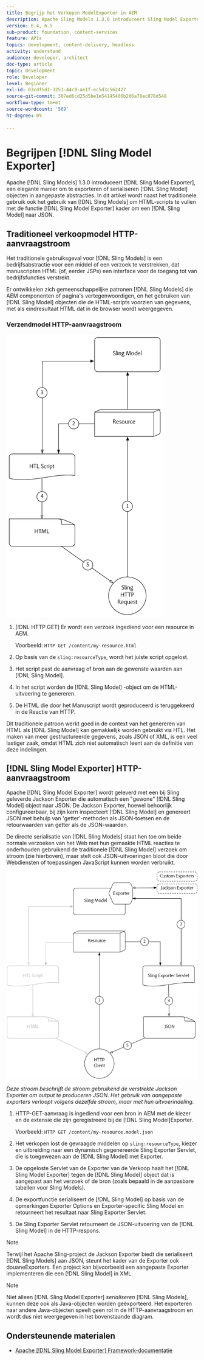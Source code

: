 ```yaml
---
title: Begrijp het Verkopen ModelExporter in AEM
description: Apache Sling Models 1.3.0 introduceert Sling Model Exporter, een elegante manier om Sling Model voorwerpen in douaneabstracties uit te voeren of in series te vervaardigen. In dit artikel wordt naast het traditionele gebruik van Sling Models de HTML-scripts gevuld met behulp van het Sling Model Exporter-framework om een Sling Model in JSON te serialiseren.
version: 6.4, 6.5
sub-product: foundation, content-services
feature: APIs
topics: development, content-delivery, headless
activity: understand
audience: developer, architect
doc-type: article
topic: Development
role: Developer
level: Beginner
exl-id: 03cdf5d1-3253-44c9-ae1f-ec5d3c562427
source-git-commit: 307ed6cd25d5be1e54145406b206a78ec878d548
workflow-type: tm+mt
source-wordcount: '569'
ht-degree: 0%

---
```


# Begrijpen [!DNL Sling Model Exporter]

Apache [!DNL Sling Models] 1.3.0 introduceert [!DNL Sling Model Exporter], een elegante manier om te exporteren of serialiseren [!DNL Sling Model] objecten in aangepaste abstracties. In dit artikel wordt naast het traditionele gebruik ook het gebruik van [!DNL Sling Models] om HTML-scripts te vullen met de functie [!DNL Sling Model Exporter] kader om een [!DNL Sling Model] naar JSON.

## Traditioneel verkoopmodel HTTP-aanvraagstroom

Het traditionele gebruiksgeval voor [!DNL Sling Models] is een bedrijfsabstractie voor een middel of een verzoek te verstrekken, dat manuscripten HTML (of, eerder JSPs) een interface voor de toegang tot van bedrijfsfuncties verstrekt.

Er ontwikkelen zich gemeenschappelijke patronen [!DNL Sling Models] die AEM componenten of pagina&#39;s vertegenwoordigen, en het gebruiken van [!DNL Sling Model] objecten die de HTML-scripts voorzien van gegevens, met als eindresultaat HTML dat in de browser wordt weergegeven.

### Verzendmodel HTTP-aanvraagstroom

![Aanvraagstroom voor verkoopmodel](./assets/understand-sling-model-exporter/sling-model-request-flow.png)

1. [!DNL HTTP GET] Er wordt een verzoek ingediend voor een resource in AEM.

   Voorbeeld: `HTTP GET /content/my-resource.html`

1. Op basis van de `sling:resourceType`, wordt het juiste script opgelost.

1. Het script past de aanvraag of bron aan de gewenste waarden aan [!DNL Sling Model].

1. In het script worden de [!DNL Sling Model] -object om de HTML-uitvoering te genereren.

1. De HTML die door het Manuscript wordt geproduceerd is teruggekeerd in de Reactie van HTTP.

Dit traditionele patroon werkt goed in de context van het genereren van HTML als [!DNL Sling Model] kan gemakkelijk worden gebruikt via HTL. Het maken van meer gestructureerde gegevens, zoals JSON of XML, is een veel lastiger zaak, omdat HTML zich niet automatisch leent aan de definitie van deze indelingen.

## [!DNL Sling Model Exporter] HTTP-aanvraagstroom

Apache [!DNL Sling Model Exporter] wordt geleverd met een bij Sling geleverde Jackson Exporter die automatisch een &quot;gewone&quot; [!DNL Sling Model] object naar JSON. De Jackson Exporter, hoewel behoorlijk configureerbaar, bij zijn kern inspecteert [!DNL Sling Model] en genereert JSON met behulp van &#39;getter&#39;-methoden als JSON-toetsen en de retourwaarden van getter als de JSON-waarden.

De directe serialisatie van [!DNL Sling Models] staat hen toe om beide normale verzoeken van het Web met hun gemaakte HTML reacties te onderhouden gebruikend de traditionele [!DNL Sling Model] verzoek om stroom (zie hierboven), maar stelt ook JSON-uitvoeringen bloot die door Webdiensten of toepassingen JavaScript kunnen worden verbruikt.

![HTTP-aanvraagstroom Sling Model Exporter](./assets/understand-sling-model-exporter/sling-model-exporter-request-flow.png)

*Deze stroom beschrijft de stroom gebruikend de verstrekte Jackson Exporter om output te produceren JSON. Het gebruik van aangepaste exporters verloopt volgens dezelfde stroom, maar met hun uitvoerindeling.*

1. HTTP-GET-aanvraag is ingediend voor een bron in AEM met de kiezer en de extensie die zijn geregistreerd bij de [!DNL Sling Model]Exporter.

   Voorbeeld: `HTTP GET /content/my-resource.model.json`

1. Het verkopen lost de gevraagde middelen op `sling:resourceType`, kiezer en uitbreiding naar een dynamisch gegenereerde Sling Exporter Servlet, die is toegewezen aan de [!DNL Sling Model] met Exporter.
1. De opgeloste Servlet van de Exporter van de Verkoop haalt het [!DNL Sling Model Exporter] tegen de [!DNL Sling Model] object dat is aangepast aan het verzoek of de bron (zoals bepaald in de aanpasbare tabellen voor Sling Models).
1. De exportfunctie serialiseert de [!DNL Sling Model] op basis van de opmerkingen Exporter Options en Exporter-specific Sling Model en retourneert het resultaat naar Sling Exporter Servlet.
1. De Sling Exporter Servlet retourneert de JSON-uitvoering van de [!DNL Sling Model] in de HTTP-respons.

>[!NOTE]
>
>Terwijl het Apache Sling-project de Jackson Exporter biedt die serialiseert [!DNL Sling Models] aan JSON, steunt het kader van de Exporter ook douaneExporters. Een project kan bijvoorbeeld een aangepaste Exporter implementeren die een [!DNL Sling Model] in XML.

>[!NOTE]
>
>Niet alleen [!DNL Sling Model Exporter] *serialiseren* [!DNL Sling Models], kunnen deze ook als Java-objecten worden geëxporteerd. Het exporteren naar andere Java-objecten speelt geen rol in de HTTP-aanvraagstroom en wordt dus niet weergegeven in het bovenstaande diagram.

## Ondersteunende materialen

* [Apache [!DNL Sling Model Exporter] Framework-documentatie](https://sling.apache.org/documentation/bundles/models.html#exporter-framework-since-130)

